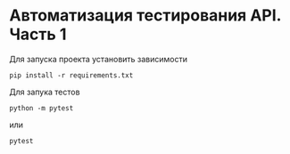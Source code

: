 # Автоматизация тестирования API. Часть 1

Для запуска проекта установить зависимости 

    pip install -r requirements.txt

Для запука тестов 
                    
    python -m pytest
 
или
    
    pytest
